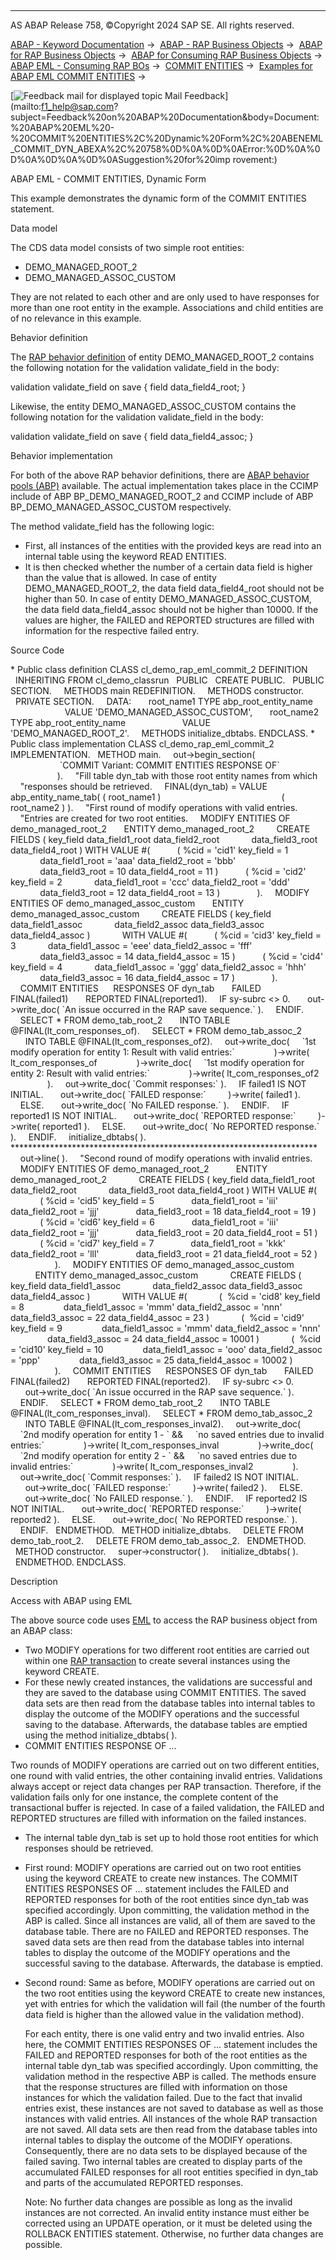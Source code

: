   

* * *

AS ABAP Release 758, ©Copyright 2024 SAP SE. All rights reserved.

[ABAP - Keyword Documentation](https://help.sap.com/doc/abapdocu_758_index_htm/7.58/en-US/abenabap.htm) →  [ABAP - RAP Business Objects](https://help.sap.com/doc/abapdocu_758_index_htm/7.58/en-US/abenabap_rap.htm) →  [ABAP for RAP Business Objects](https://help.sap.com/doc/abapdocu_758_index_htm/7.58/en-US/abenabap_for_rap_bos.htm) →  [ABAP for Consuming RAP Business Objects](https://help.sap.com/doc/abapdocu_758_index_htm/7.58/en-US/abenabap_consume_rap_bos.htm) →  [ABAP EML - Consuming RAP BOs](https://help.sap.com/doc/abapdocu_758_index_htm/7.58/en-US/abeneml.htm) →  [COMMIT ENTITIES](https://help.sap.com/doc/abapdocu_758_index_htm/7.58/en-US/abapcommit_entities.htm) →  [Examples for ABAP EML COMMIT ENTITIES](https://help.sap.com/doc/abapdocu_758_index_htm/7.58/en-US/abencommit_entities_abexas.htm) → 

 [![](Mail.gif?object=Mail.gif "Feedback mail for displayed topic") Mail Feedback](mailto:f1_help@sap.com?subject=Feedback%20on%20ABAP%20Documentation&body=Document:%20ABAP%20EML%20-%20COMMIT%20ENTITIES%2C%20Dynamic%20Form%2C%20ABENEML_COMMIT_DYN_ABEXA%2C%20758%0D%0A%0D%0AError:%0D%0A%0D%0A%0D%0A%0D%0ASuggestion%20for%20imp
rovement:)

ABAP EML - COMMIT ENTITIES, Dynamic Form

This example demonstrates the dynamic form of the COMMIT ENTITIES statement.

Data model

The CDS data model consists of two simple root entities:

-   DEMO\_MANAGED\_ROOT\_2
-   DEMO\_MANAGED\_ASSOC\_CUSTOM

They are not related to each other and are only used to have responses for more than one root entity in the example. Associations and child entities are of no relevance in this example.

Behavior definition

The [RAP behavior definition](https://help.sap.com/doc/abapdocu_758_index_htm/7.58/en-US/abencds_behavior_definition_glosry.htm "Glossary Entry") of entity DEMO\_MANAGED\_ROOT\_2 contains the following notation for the validation validate\_field in the body:

validation validate\_field on save { field data\_field4\_root; }

Likewise, the entity DEMO\_MANAGED\_ASSOC\_CUSTOM contains the following notation for the validation validate\_field in the body:

validation validate\_field on save { field data\_field4\_assoc; }

Behavior implementation

For both of the above RAP behavior definitions, there are [ABAP behavior pools (ABP)](https://help.sap.com/doc/abapdocu_758_index_htm/7.58/en-US/abenbehavior_pool_glosry.htm "Glossary Entry") available. The actual implementation takes place in the CCIMP include of ABP BP\_DEMO\_MANAGED\_ROOT\_2 and CCIMP include of ABP BP\_DEMO\_MANAGED\_ASSOC\_CUSTOM respectively.

The method validate\_field has the following logic:

-   First, all instances of the entities with the provided keys are read into an internal table using the keyword READ ENTITIES.
-   It is then checked whether the number of a certain data field is higher than the value that is allowed. In case of entity DEMO\_MANAGED\_ROOT\_2, the data field data\_field4\_root should not be higher than 50. In case of entity DEMO\_MANAGED\_ASSOC\_CUSTOM, the data field data\_field4\_assoc should not be higher than 10000. If the values are higher, the FAILED and REPORTED structures are filled with information for the respective failed entry.

Source Code   

\* Public class definition
CLASS cl\_demo\_rap\_eml\_commit\_2 DEFINITION
  INHERITING FROM cl\_demo\_classrun
  PUBLIC
  CREATE PUBLIC.
  PUBLIC SECTION.
    METHODS main REDEFINITION.
    METHODS constructor.
  PRIVATE SECTION.
    DATA:
      root\_name1 TYPE abp\_root\_entity\_name
                      VALUE 'DEMO\_MANAGED\_ASSOC\_CUSTOM',
      root\_name2 TYPE abp\_root\_entity\_name
                      VALUE 'DEMO\_MANAGED\_ROOT\_2'.
    METHODS initialize\_dbtabs.
ENDCLASS.
\* Public class implementation
CLASS cl\_demo\_rap\_eml\_commit\_2 IMPLEMENTATION.
  METHOD main.
    out->begin\_section(
                    \`COMMIT Variant: COMMIT ENTITIES RESPONSE OF\`
                   ).
    "Fill table dyn\_tab with those root entity names from which
    "responses should be retrieved.
    FINAL(dyn\_tab) = VALUE abp\_entity\_name\_tab( ( root\_name1 )
                                                ( root\_name2 ) ).
    "First round of modify operations with valid entries.
    "Entries are created for two root entities.
    MODIFY ENTITIES OF demo\_managed\_root\_2
      ENTITY demo\_managed\_root\_2
        CREATE FIELDS ( key\_field data\_field1\_root data\_field2\_root
            data\_field3\_root data\_field4\_root ) WITH VALUE #(
          ( %cid = 'cid1' key\_field = 1
            data\_field1\_root = 'aaa' data\_field2\_root = 'bbb'
            data\_field3\_root = 10 data\_field4\_root = 11 )
          ( %cid = 'cid2' key\_field = 2
            data\_field1\_root = 'ccc' data\_field2\_root = 'ddd'
            data\_field3\_root = 12 data\_field4\_root = 13 )
              ).
    MODIFY ENTITIES OF demo\_managed\_assoc\_custom
      ENTITY demo\_managed\_assoc\_custom
        CREATE FIELDS ( key\_field data\_field1\_assoc
            data\_field2\_assoc data\_field3\_assoc data\_field4\_assoc )
            WITH VALUE #(
          ( %cid = 'cid3' key\_field = 3
            data\_field1\_assoc = 'eee' data\_field2\_assoc = 'fff'
            data\_field3\_assoc = 14 data\_field4\_assoc = 15 )
          ( %cid = 'cid4' key\_field = 4
            data\_field1\_assoc = 'ggg' data\_field2\_assoc = 'hhh'
            data\_field3\_assoc = 16 data\_field4\_assoc = 17 )
              ).
    COMMIT ENTITIES
     RESPONSES OF dyn\_tab
      FAILED   FINAL(failed1)
      REPORTED FINAL(reported1).
    IF sy-subrc <> 0.
      out->write\_doc( \`An issue occurred in the RAP save sequence.\` ).
    ENDIF.
    SELECT \* FROM demo\_tab\_root\_2
      INTO TABLE @FINAL(lt\_com\_responses\_of).
    SELECT \* FROM demo\_tab\_assoc\_2
      INTO TABLE @FINAL(lt\_com\_responses\_of2).
    out->write\_doc(
    \`1st modify operation for entity 1: Result with valid entries:\`
               )->write( lt\_com\_responses\_of
               )->write\_doc(
    \`1st modify operation for entity 2: Result with valid entries:\`
               )->write( lt\_com\_responses\_of2
               ).
    out->write\_doc( \`Commit responses:\` ).
    IF failed1 IS NOT INITIAL.
      out->write\_doc( \`FAILED response:\`
        )->write( failed1 ).
    ELSE.
      out->write\_doc( \`No FAILED response.\` ).
    ENDIF.
    IF reported1 IS NOT INITIAL.
      out->write\_doc( \`REPORTED response:\`
        )->write( reported1 ).
    ELSE.
      out->write\_doc( \`No REPORTED response.\` ).
    ENDIF.
    initialize\_dbtabs( ).
\*\*\*\*\*\*\*\*\*\*\*\*\*\*\*\*\*\*\*\*\*\*\*\*\*\*\*\*\*\*\*\*\*\*\*\*\*\*\*\*\*\*\*\*\*\*\*\*\*\*\*\*\*\*\*\*\*\*\*\*\*\*\*\*\*\*\*\*\*\*
    out->line( ).
    "Second round of modify operations with invalid entries.
    MODIFY ENTITIES OF demo\_managed\_root\_2
          ENTITY demo\_managed\_root\_2
            CREATE FIELDS ( key\_field data\_field1\_root data\_field2\_root
            data\_field3\_root data\_field4\_root ) WITH VALUE #(
            ( %cid = 'cid5' key\_field = 5
              data\_field1\_root = 'iii' data\_field2\_root = 'jjj'
              data\_field3\_root = 18 data\_field4\_root = 19 )
            ( %cid = 'cid6' key\_field = 6
              data\_field1\_root = 'iii' data\_field2\_root = 'jjj'
              data\_field3\_root = 20 data\_field4\_root = 51 )
            ( %cid = 'cid7' key\_field = 7
              data\_field1\_root = 'kkk' data\_field2\_root = 'lll'
              data\_field3\_root = 21 data\_field4\_root = 52 )
                  ).
    MODIFY ENTITIES OF demo\_managed\_assoc\_custom
          ENTITY demo\_managed\_assoc\_custom
            CREATE FIELDS ( key\_field data\_field1\_assoc
            data\_field2\_assoc data\_field3\_assoc data\_field4\_assoc )
            WITH VALUE #(
            (  %cid = 'cid8' key\_field = 8
               data\_field1\_assoc = 'mmm' data\_field2\_assoc = 'nnn'
               data\_field3\_assoc = 22 data\_field4\_assoc = 23 )
            (  %cid = 'cid9' key\_field = 9
               data\_field1\_assoc = 'mmm' data\_field2\_assoc = 'nnn'
               data\_field3\_assoc = 24 data\_field4\_assoc = 10001 )
            (  %cid = 'cid10' key\_field = 10
               data\_field1\_assoc = 'ooo' data\_field2\_assoc = 'ppp'
               data\_field3\_assoc = 25 data\_field4\_assoc = 10002 )
                  ).
    COMMIT ENTITIES
     RESPONSES OF dyn\_tab
      FAILED   FINAL(failed2)
      REPORTED FINAL(reported2).
    IF sy-subrc <> 0.
      out->write\_doc( \`An issue occurred in the RAP save sequence.\` ).
    ENDIF.
    SELECT \* FROM demo\_tab\_root\_2
      INTO TABLE @FINAL(lt\_com\_responses\_inval).
    SELECT \* FROM demo\_tab\_assoc\_2
      INTO TABLE @FINAL(lt\_com\_responses\_inval2).
    out->write\_doc(
    \`2nd modify operation for entity 1 - \` &&
    \`no saved entries due to invalid entries:\`
               )->write( lt\_com\_responses\_inval
               )->write\_doc(
    \`2nd modify operation for entity 2 - \` &&
    \`no saved entries due to invalid entries:\`
               )->write( lt\_com\_responses\_inval2
               ).
    out->write\_doc( \`Commit responses:\` ).
    IF failed2 IS NOT INITIAL.
      out->write\_doc( \`FAILED response:\`
        )->write( failed2 ).
    ELSE.
      out->write\_doc( \`No FAILED response.\` ).
    ENDIF.
    IF reported2 IS NOT INITIAL.
      out->write\_doc( \`REPORTED response:\`
        )->write( reported2 ).
    ELSE.
      out->write\_doc( \`No REPORTED response.\` ).
    ENDIF.
  ENDMETHOD.
  METHOD initialize\_dbtabs.
    DELETE FROM demo\_tab\_root\_2.
    DELETE FROM demo\_tab\_assoc\_2.
  ENDMETHOD.
  METHOD constructor.
    super->constructor( ).
    initialize\_dbtabs( ).
  ENDMETHOD.
ENDCLASS.

Description   

Access with ABAP using EML

The above source code uses [EML](https://help.sap.com/doc/abapdocu_758_index_htm/7.58/en-US/abeneml_glosry.htm "Glossary Entry") to access the RAP business object from an ABAP class:

-   Two MODIFY operations for two different root entities are carried out within one [RAP transaction](https://help.sap.com/doc/abapdocu_758_index_htm/7.58/en-US/abenrap_luw_glosry.htm "Glossary Entry") to create several instances using the keyword CREATE.
-   For these newly created instances, the validations are successful and they are saved to the database using COMMIT ENTITIES. The saved data sets are then read from the database tables into internal tables to display the outcome of the MODIFY operations and the successful saving to the database. Afterwards, the database tables are emptied using the method initialize\_dbtabs( ).
-   COMMIT ENTITIES RESPONSE OF ...

Two rounds of MODIFY operations are carried out on two different entities, one round with valid entries, the other containing invalid entries. Validations always accept or reject data changes per RAP transaction. Therefore, if the validation fails only for one instance, the complete content of the transactional buffer is rejected. In case of a failed validation, the FAILED and REPORTED structures are filled with information on the failed instances.

-   The internal table dyn\_tab is set up to hold those root entities for which responses should be retrieved.
-   First round: MODIFY operations are carried out on two root entities using the keyword CREATE to create new instances. The COMMIT ENTITIES RESPONSES OF ... statement includes the FAILED and REPORTED responses for both of the root entities since dyn\_tab was specified accordingly. Upon committing, the validation method in the ABP is called. Since all instances are valid, all of them are saved to the database table. There are no FAILED and REPORTED responses. The saved data sets are then read from the database tables into internal tables to display the outcome of the MODIFY operations and the successful saving to the database. Afterwards, the database is emptied.
-   Second round: Same as before, MODIFY operations are carried out on the two root entities using the keyword CREATE to create new instances, yet with entries for which the validation will fail (the number of the fourth data field is higher than the allowed value in the validation method).
    
    For each entity, there is one valid entry and two invalid entries. Also here, the COMMIT ENTITIES RESPONSES OF ... statement includes the FAILED and REPORTED responses for both of the root entities as the internal table dyn\_tab was specified accordingly. Upon committing, the validation method in the respective ABP is called. The methods ensure that the response structures are filled with information on those instances for which the validation failed. Due to the fact that invalid entries exist, these instances are not saved to database as well as those instances with valid entries. All instances of the whole RAP transaction are not saved. All data sets are then read from the database tables into internal tables to display the outcome of the MODIFY operations. Consequently, there are no data sets to be displayed because of the failed saving. Two internal tables are created to display parts of the accumulated FAILED responses for all root entities specified in dyn\_tab and parts of the accumulated REPORTED responses.
    
    Note: No further data changes are possible as long as the invalid instances are not corrected. An invalid entity instance must either be corrected using an UPDATE operation, or it must be deleted using the ROLLBACK ENTITIES statement. Otherwise, no further data changes are possible.